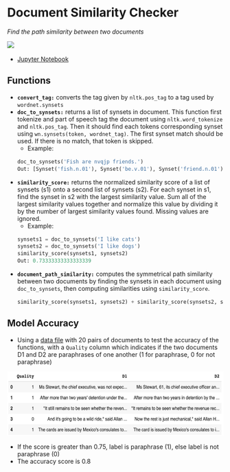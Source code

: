 # Document Similarity Checker
_Find the path similarity between two documents_

<img src="https://searchenginereports.net/newassets/og_images/plagiarism-checker.png" height="300px">

- [Jupyter Notebook](https://github.com/vanessaaleung/text-mining-tools/blob/main/doc-similarity/Document_Similarity.ipynb)

## Functions
* **`convert_tag:`** converts the tag given by `nltk.pos_tag` to a tag used by `wordnet.synsets`
* **`doc_to_synsets:`** returns a list of synsets in document. This function first tokenize and part of speech tag the document using `nltk.word_tokenize` and `nltk.pos_tag`. Then it should find each tokens corresponding synset using `wn.synsets(token, wordnet_tag)`. The first synset match should be used. If there is no match, that token is skipped.
  - Example:
  ```python
  doc_to_synsets('Fish are nvqjp friends.')
  Out: [Synset('fish.n.01'), Synset('be.v.01'), Synset('friend.n.01')]
  ```
* **`similarity_score:`** returns the normalized similarity score of a list of synsets (s1) onto a second list of synsets (s2). For each synset in s1, find the synset in s2 with the largest similarity value. Sum all of the largest similarity values together and normalize this value by dividing it by the number of largest similarity values found. Missing values are ignored.
  - Example:
  ```python
  synsets1 = doc_to_synsets('I like cats')
  synsets2 = doc_to_synsets('I like dogs')
  similarity_score(synsets1, synsets2)
  Out: 0.73333333333333339
  ```
* **`document_path_similarity:`** computes the symmetrical path similarity between two documents by finding the synsets in each document using `doc_to_synsets`, then computing similarities using `similarity_score`.
  ```python
  similarity_score(synsets1, synsets2) + similarity_score(synsets2, synsets1)) / 2
  ```

## Model Accuracy
- Using a [data file](paraphrases.csv) with 20 pairs of documents to test the accuracy of the functions, with a `Quality` column which indicates if the two documents D1 and D2 are paraphrases of one another (1 for paraphrase, 0 for not paraphrase)

<img src="data.png" height="150px">

- If the score is greater than 0.75, label is paraphrase (1), else label is not paraphrase (0)
- The accuracy score is 0.8
